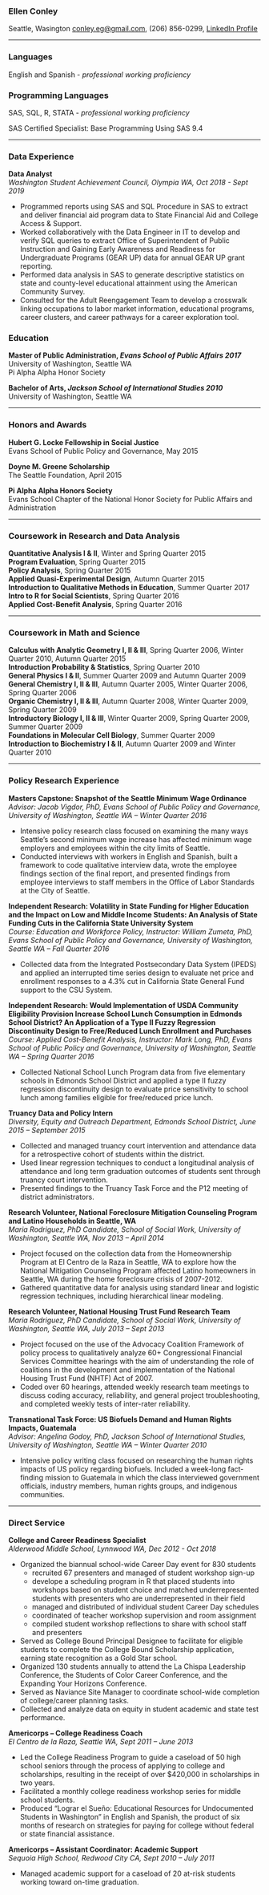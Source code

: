 
### **Ellen Conley**
Seattle, Wasington 
conley.eg@gmail.com, (206) 856-0299, [LinkedIn Profile](https://www.linkedin.com/in/ellenconley/)  

***

### Languages
English and Spanish - _professional working proficiency_

### Programming Languages
SAS, SQL, R, STATA - _professional working proficiency_

SAS Certified Specialist: Base Programming Using SAS 9.4  

***

### Data Experience
**Data Analyst**  
_Washington Student Achievement Council, Olympia WA, Oct 2018 - Sept 2019_    

* Programmed reports using SAS and SQL Procedure in SAS to extract and deliver financial aid program data to State Financial Aid and College Access & Support. 
* Worked collaboratively with the Data Engineer in IT to develop and verify SQL queries to extract Office of Superintendent of Public Instruction and Gaining Early Awareness and Readiness for Undergraduate Programs (GEAR UP) data for annual GEAR UP grant reporting.
* Performed data analysis in SAS to generate descriptive statistics on state and county-level educational attainment using the American Community Survey.
* Consulted for the Adult Reengagement Team to develop a crosswalk linking occupations to labor market information, educational programs, career clusters, and career pathways for a career exploration tool.  

### Education
**Master of Public Administration, _Evans School of Public Affairs 2017_**  
University of Washington, Seattle WA  
Pi Alpha Alpha Honor Society  

**Bachelor of Arts, _Jackson School of International Studies 2010_**  
University of Washington, Seattle WA  

***

### Honors and Awards
**Hubert G. Locke Fellowship in Social Justice**  
Evans School of Public Policy and Governance, May 2015

**Doyne M. Greene Scholarship**  
The Seattle Foundation, April 2015

**Pi Alpha Alpha Honors Society**  
Evans School Chapter of the National Honor Society for Public Affairs and Administration

***

### Coursework in Research and Data Analysis
**Quantitative Analysis I & II**, Winter and Spring Quarter 2015  
**Program Evaluation**, Spring Quarter 2015  
**Policy Analysis**, Spring Quarter 2015  
**Applied Quasi-Experimental Design**, Autumn Quarter 2015  
**Introduction to Qualitative Methods in Education**, Summer Quarter 2017  
**Intro to R for Social Scientists**, Spring Quarter 2016  
**Applied Cost-Benefit Analysis**, Spring Quarter 2016  

***

### Coursework in Math and Science
**Calculus with Analytic Geometry I, II & III**, Spring Quarter 2006, Winter Quarter 2010, Autumn Quarter 2015  
**Introduction Probability & Statistics**, Spring Quarter 2010  
**General Physics I & II**, Summer Quarter 2009 and Autumn Quarter 2009  
**General Chemistry I, II & III**, Autumn Quarter 2005, Winter Quarter 2006, Spring Quarter 2006  
**Organic Chemistry I, II & III**, Autumn Quarter 2008, Winter Quarter 2009, Spring Quarter 2009  
**Introductory Biology I, II & III**, Winter Quarter 2009, Spring Quarter 2009, Summer Quarter 2009  
**Foundations in Molecular Cell Biology**, Summer Quarter 2009  
**Introduction to Biochemistry I & II**, Autumn Quarter 2009 and Winter Quarter 2010  

***

### Policy Research Experience
**Masters Capstone: Snapshot of the Seattle Minimum Wage Ordinance**  
_Advisor: Jacob Vigdor, PhD, Evans School of Public Policy and Governance, University of Washington, Seattle WA – Winter Quarter 2016_  

* Intensive policy research class focused on examining the many ways Seattle’s second minimum wage increase has affected minimum wage employers and employees within the city limits of Seattle.    
* Conducted interviews with workers in English and Spanish, built a framework to code qualitative interview data, wrote the employee findings section of the final report, and presented findings from employee interviews to staff members in the Office of Labor Standards at the City of Seattle.  

**Independent Research: Volatility in State Funding for Higher Education and the Impact on Low and Middle Income Students: An Analysis of State Funding Cuts in the California State University System**    
_Course: Education and Workforce Policy, Instructor: William Zumeta, PhD, Evans School of Public Policy and Governance, University of Washington, Seattle WA – Fall Quarter 2016_  

* Collected data from the Integrated Postsecondary Data System (IPEDS) and applied an interrupted time series design to evaluate net price and enrollment responses to a 4.3% cut in California State General Fund support to the CSU System.  

**Independent Research: Would Implementation of USDA Community Eligibility Provision Increase School Lunch Consumption in Edmonds School District? An Application of a Type II Fuzzy Regression Discontinuity Design to Free/Reduced Lunch Enrollment and Purchases** 
_Course: Applied Cost-Benefit Analysis, Instructor: Mark Long, PhD, Evans School of Public Policy and Governance, University of Washington, Seattle WA – Spring Quarter 2016_  

* Collected National School Lunch Program data from five elementary schools in Edmonds School District and applied a type II fuzzy regression discontinuity design to evaluate price sensitivity to school lunch among families eligible for free/reduced price lunch.  

**Truancy Data and Policy Intern**  
_Diversity, Equity and Outreach Department, Edmonds School District, June 2015 – September 2015_ 

* Collected and managed truancy court intervention and attendance data for a retrospective cohort of students within the district.  
* Used linear regression techniques to conduct a longitudinal analysis of attendance and long term graduation outcomes of students sent through truancy court intervention.  
* Presented findings to the Truancy Task Force and the P12 meeting of district administrators.  

**Research Volunteer, National Foreclosure Mitigation Counseling Program and Latino Households in Seattle, WA**  
_Maria Rodriguez, PhD Candidate, School of Social Work, University of Washington, Seattle WA, Nov 2013 – April 2014_  

* Project focused on the collection data from the Homeownership Program at El Centro de la Raza in Seattle, WA to explore how the National Mitigation Counseling Program affected Latino homeowners in Seattle, WA during the home foreclosure crisis of 2007-2012.  
* Gathered quantitative data for analysis using standard linear and logistic regression techniques, including hierarchical linear modeling.  

**Research Volunteer, National Housing Trust Fund Research Team**  
_Maria Rodriguez, PhD Candidate, School of Social Work, University of Washington, Seattle WA, July 2013 – Sept 2013_  

* Project focused on the use of the Advocacy Coalition Framework of policy process to qualitatively analyze 60+ Congressional Financial Services Committee hearings with the aim of understanding the role of coalitions in the development and implementation of the National Housing Trust Fund (NHTF) Act of 2007.  
* Coded over 60 hearings, attended weekly research team meetings to discuss coding accuracy, reliability, and general project troubleshooting, and completed weekly tests of inter-rater reliability.  

**Transnational Task Force: US Biofuels Demand and Human Rights Impacts, Guatemala**  
_Advisor: Angelina Godoy, PhD, Jackson School of International Studies, University of Washington, Seattle WA – Winter Quarter 2010_  

* Intensive policy writing class focused on researching the human rights impacts of US policy regarding biofuels. Included a week-long fact-finding mission to Guatemala in which the class interviewed government officials, industry members, human rights groups, and indigenous communities.  

***

### Direct Service

**College and Career Readiness Specialist**  
_Alderwood Middle School, Lynnwood WA, Dec 2012 - Oct 2018_      

* Organized the biannual school-wide Career Day event for 830 students
    - recruited 67 presenters and managed of student workshop sign-up
    - develope a scheduling program in R that placed students into workshops based on student choice and matched underrepresented students with presenters who are underrepresented in their field
    - managed and distributed of individual student Career Day schedules
    - coordinated of teacher workshop supervision and room assignment
    - compiled student workshop reflections to share with school staff and presenters
* Served as College Bound Principal Designee to facilitate for eligible students to complete the College Bound Scholarship application, earning state recognition as a Gold Star school.     
* Organized 130 students annually to attend the La Chispa Leadership Conference, the Students of Color Career Conference, and the Expanding Your Horizons Conference.  
* Served as Naviance Site Manager to coordinate school-wide completion of college/career planning tasks.  
* Collected and analyze data on equity in student academic and state test performance.  

**Americorps – College Readiness Coach**  
_El Centro de la Raza, Seattle WA, Sept 2011 – June 2013_  

* Led the College Readiness Program to guide a caseload of 50 high school seniors through the process of applying to college and scholarships, resulting in the receipt of over $420,000 in scholarships in two years.     
* Facilitated a monthly college readiness workshop series for middle school students.    
* Produced “Lograr el Sueño: Educational Resources for Undocumented Students in Washington” in English and Spanish, the product of six months of research on strategies for paying for college without federal or state financial assistance.    

**Americorps – Assistant Coordinator: Academic Support**  
_Sequoia High School, Redwood City CA, Sept 2010 – July 2011_  

* Managed academic support for a caseload of 20 at-risk students working toward on-time graduation.     

